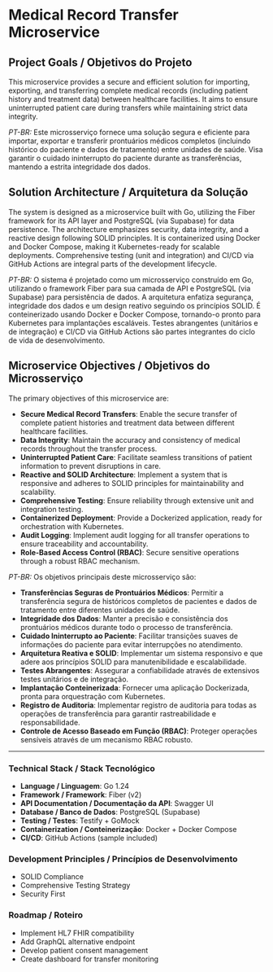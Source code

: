 # Medical Record Transfer Microservice

## Project Goals / Objetivos do Projeto

This microservice provides a secure and efficient solution for importing, exporting, and transferring complete medical records (including patient history and treatment data) between healthcare facilities. It aims to ensure uninterrupted patient care during transfers while maintaining strict data integrity.

*PT-BR:* Este microsserviço fornece uma solução segura e eficiente para importar, exportar e transferir prontuários médicos completos (incluindo histórico do paciente e dados de tratamento) entre unidades de saúde. Visa garantir o cuidado ininterrupto do paciente durante as transferências, mantendo a estrita integridade dos dados.

## Solution Architecture / Arquitetura da Solução

The system is designed as a microservice built with Go, utilizing the Fiber framework for its API layer and PostgreSQL (via Supabase) for data persistence. The architecture emphasizes security, data integrity, and a reactive design following SOLID principles. It is containerized using Docker and Docker Compose, making it Kubernetes-ready for scalable deployments. Comprehensive testing (unit and integration) and CI/CD via GitHub Actions are integral parts of the development lifecycle.

*PT-BR:* O sistema é projetado como um microsserviço construído em Go, utilizando o framework Fiber para sua camada de API e PostgreSQL (via Supabase) para persistência de dados. A arquitetura enfatiza segurança, integridade dos dados e um design reativo seguindo os princípios SOLID. É conteinerizado usando Docker e Docker Compose, tornando-o pronto para Kubernetes para implantações escaláveis. Testes abrangentes (unitários e de integração) e CI/CD via GitHub Actions são partes integrantes do ciclo de vida de desenvolvimento.

## Microservice Objectives / Objetivos do Microsserviço

The primary objectives of this microservice are:

*   **Secure Medical Record Transfers**: Enable the secure transfer of complete patient histories and treatment data between different healthcare facilities.
*   **Data Integrity**: Maintain the accuracy and consistency of medical records throughout the transfer process.
*   **Uninterrupted Patient Care**: Facilitate seamless transitions of patient information to prevent disruptions in care.
*   **Reactive and SOLID Architecture**: Implement a system that is responsive and adheres to SOLID principles for maintainability and scalability.
*   **Comprehensive Testing**: Ensure reliability through extensive unit and integration testing.
*   **Containerized Deployment**: Provide a Dockerized application, ready for orchestration with Kubernetes.
*   **Audit Logging**: Implement audit logging for all transfer operations to ensure traceability and accountability.
*   **Role-Based Access Control (RBAC)**: Secure sensitive operations through a robust RBAC mechanism.

*PT-BR:* Os objetivos principais deste microsserviço são:

*   **Transferências Seguras de Prontuários Médicos**: Permitir a transferência segura de históricos completos de pacientes e dados de tratamento entre diferentes unidades de saúde.
*   **Integridade dos Dados**: Manter a precisão e consistência dos prontuários médicos durante todo o processo de transferência.
*   **Cuidado Ininterrupto ao Paciente**: Facilitar transições suaves de informações do paciente para evitar interrupções no atendimento.
*   **Arquitetura Reativa e SOLID**: Implementar um sistema responsivo e que adere aos princípios SOLID para manutenibilidade e escalabilidade.
*   **Testes Abrangentes**: Assegurar a confiabilidade através de extensivos testes unitários e de integração.
*   **Implantação Conteinerizada**: Fornecer uma aplicação Dockerizada, pronta para orquestração com Kubernetes.
*   **Registro de Auditoria**: Implementar registro de auditoria para todas as operações de transferência para garantir rastreabilidade e responsabilidade.
*   **Controle de Acesso Baseado em Função (RBAC)**: Proteger operações sensíveis através de um mecanismo RBAC robusto.

---

### Technical Stack / Stack Tecnológico

*   **Language / Linguagem**: Go 1.24
*   **Framework / Framework**: Fiber (v2)
*   **API Documentation / Documentação da API**: Swagger UI
*   **Database / Banco de Dados**: PostgreSQL (Supabase)
*   **Testing / Testes**: Testify + GoMock
*   **Containerization / Conteinerização**: Docker + Docker Compose
*   **CI/CD**: GitHub Actions (sample included)

### Development Principles / Princípios de Desenvolvimento

*   SOLID Compliance
*   Comprehensive Testing Strategy
*   Security First

### Roadmap / Roteiro

*   Implement HL7 FHIR compatibility
*   Add GraphQL alternative endpoint
*   Develop patient consent management
*   Create dashboard for transfer monitoring
